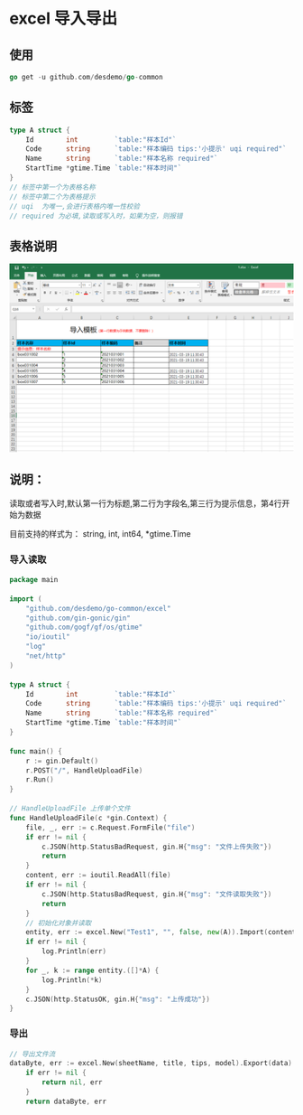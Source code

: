 # excel 导入导出

## 使用

```go
go get -u github.com/desdemo/go-common
```



## 标签

```go
type A struct {
	Id        int         `table:"样本Id"`
	Code      string      `table:"样本编码 tips:'小提示' uqi required"`
	Name      string      `table:"样本名称 required"`
	StartTime *gtime.Time `table:"样本时间"`
}
// 标签中第一个为表格名称 
// 标签中第二个为表格提示
// uqi  为唯一,会进行表格内唯一性校验
// required 为必填,读取或写入时，如果为空，则报错 
```

## 表格说明

![image-20210322171219025](readme.assets/image-20210322171219025.png)

## 说明：

读取或者写入时,默认第一行为标题,第二行为字段名,第三行为提示信息，第4行开始为数据

目前支持的样式为： string, int, int64, *gtime.Time

### 导入读取

```go
package main

import (
	"github.com/desdemo/go-common/excel"
	"github.com/gin-gonic/gin"
	"github.com/gogf/gf/os/gtime"
	"io/ioutil"
	"log"
	"net/http"
)

type A struct {
	Id        int         `table:"样本Id"`
	Code      string      `table:"样本编码 tips:'小提示' uqi required"`
	Name      string      `table:"样本名称 required"`
	StartTime *gtime.Time `table:"样本时间"`
}

func main() {
	r := gin.Default()
	r.POST("/", HandleUploadFile)
	r.Run()
}

// HandleUploadFile 上传单个文件
func HandleUploadFile(c *gin.Context) {
	file, _, err := c.Request.FormFile("file")
	if err != nil {
		c.JSON(http.StatusBadRequest, gin.H{"msg": "文件上传失败"})
		return
	}
	content, err := ioutil.ReadAll(file)
	if err != nil {
		c.JSON(http.StatusBadRequest, gin.H{"msg": "文件读取失败"})
		return
	}
    // 初始化对象并读取
	entity, err := excel.New("Test1", "", false, new(A)).Import(content)
	if err != nil {
		log.Println(err)
	}
	for _, k := range entity.([]*A) {
		log.Println(*k)
	}
	c.JSON(http.StatusOK, gin.H{"msg": "上传成功"})
}

```

### 导出

```go
// 导出文件流
dataByte, err := excel.New(sheetName, title, tips, model).Export(data)
	if err != nil {
		return nil, err
	}
	return dataByte, err
```

